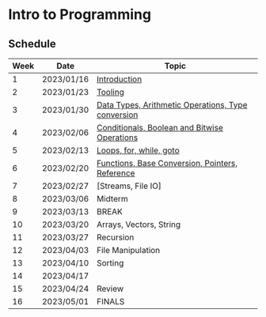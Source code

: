 # Intro to Programming

## Schedule

| Week | Date       | Topic                                                                        |
|------|------------|------------------------------------------------------------------------------|
| 1    | 2023/01/16 | [Introduction](01-introduction/README.md)                                    |
| 2    | 2023/01/23 | [Tooling](02-tooling/README.md)                                              |
| 3    | 2023/01/30 | [Data Types, Arithmetic Operations, Type conversion](03-datatypes/README.md) |
| 4    | 2023/02/06 | [Conditionals, Boolean and Bitwise Operations](04-conditionals//README.md)   |
| 5    | 2023/02/13 | [Loops, for, while, goto](05-loops//README.md)                               |
| 6    | 2023/02/20 | [Functions, Base Conversion, Pointers, Reference](06-functions/README.md)    |
| 7    | 2023/02/27 | [Streams, File IO]                                                         |
| 8    | 2023/03/06 | Midterm                                                                      |
| 9    | 2023/03/13 | BREAK                                                                        |
| 10   | 2023/03/20 | Arrays, Vectors, String                                                      |
| 11   | 2023/03/27 | Recursion                                                                    |
| 12   | 2023/04/03 | File Manipulation                                                            |
| 13   | 2023/04/10 | Sorting                                                                      |
| 14   | 2023/04/17 |                                                                              |
| 15   | 2023/04/24 | Review                                                                       |
| 16   | 2023/05/01 | FINALS                                                                       |

